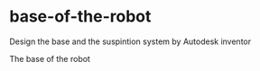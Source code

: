 # base-of-the-robot
Design the base and the suspintion system by Autodesk inventor


The base of the robot

